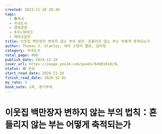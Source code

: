```yaml
---
created: 2023-11-28 20:30
tags:
  - 📚독서
  - 국내도서
  - 경제경영
  - 투자/재테크
  - 재테크일반
title: 이웃집 백만장자 변하지 않는 부의 법칙：흔들리지 않는 부는 어떻게 축적되는가
author: Thomas J. Stanley, 세라 스탠리 팰로, 김미정
category: 국내도서
total_page: 400
publish_date: 2019-12-18
cover_url: https://image.yes24.com/goods/84901010/XL
status: 🟩 완료
start_read_date: 2020-11-28
finish_read_date: 2020-12-01
my_rate: 3
book_note: 1회, 동기부여
---
```


# 이웃집 백만장자 변하지 않는 부의 법칙：흔들리지 않는 부는 어떻게 축적되는가

